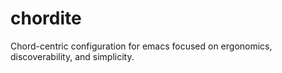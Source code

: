 # chordite
Chord-centric configuration for emacs focused on ergonomics, discoverability, and simplicity.
